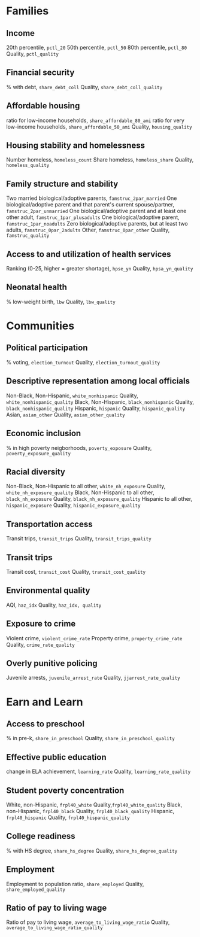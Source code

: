 # Families

## Income
20th percentile, `pctl_20`
50th percentile, `pctl_50`
80th percentile, `pctl_80`
Quality, `pctl_quality`

## Financial security
% with debt, `share_debt_coll`
Quality, `share_debt_coll_quality`

## Affordable housing
ratio for low-income households, `share_affordable_80_ami`
ratio for very low-income households, `share_affordable_50_ami`
Quality, `housing_quality`

## Housing stability and homelessness
Number homeless, `homeless_count`
Share homeless, `homeless_share`
Quality, `homeless_quality`

## Family structure and stability
Two married biological/adoptive parents, `famstruc_2par_married`
One biological/adoptive parent and that parent's current spouse/partner, `famstruc_2par_unmarried`
One biological/adoptive parent and at least one other adult, `famstruc_1par_plusadults`
One biological/adoptive parent, `famstruc_1par_noadults`
Zero biological/adoptive parents, but at least two adults, `famstruc_0par_2adults`
Other, `famstruc_0par_other`
Quality, `famstruc_quality`

## Access to and utilization of health services
Ranking (0-25, higher = greater shortage), `hpse_yn`
Quality, `hpsa_yn_quality`

## Neonatal health
% low-weight birth, `lbw`
Quality, `lbw_quality`

# Communities

## Political participation
% voting, `election_turnout`
Quality, `election_turnout_quality`

## Descriptive representation among local officials
Non-Black, Non-Hispanic, `white_nonhispanic`
Quality, `white_nonhispanic_quality`
Black, Non-Hispanic, `black_nonhispanic`
Quality, `black_nonhispanic_quality`
Hispanic, `hispanic`
Quality, `hispanic_quality`
Asian, `asian_other`
Quality, `asian_other_quality`

## Economic inclusion
% in high poverty neigborhoods, `poverty_exposure`
Quality, `poverty_exposure_quality`

## Racial diversity
Non-Black, Non-Hispanic to all other, `white_nh_exposure`
Quality, `white_nh_exposure_quality`
Black, Non-Hispanic to all other, `black_nh_exposure`
Quality, `black_nh_exposure_quality`
Hispanic to all other, `hispanic_exposure`
Quality, `hispanic_exposure_quality`

## Transportation access
Transit trips, `transit_trips`
Quality, `transit_trips_quality`

## Transit trips
Transit cost, `transit_cost`
Quality, `transit_cost_quality`

## Environmental quality
AQI, `haz_idx`
Quality, `haz_idx, quality`

## Exposure to crime
Violent crime, `violent_crime_rate`
Property crime, `property_crime_rate`
Quality, `crime_rate_quality`

## Overly punitive policing
Juvenile arrests, `juvenile_arrest_rate`
Quality, `jjarrest_rate_quality`

# Earn and Learn

## Access to preschool
% in pre-k, `share_in_preschool`
Quality, `share_in_preschool_quality`

## Effective public education
change in ELA achievement, `learning_rate`
Quality, `learning_rate_quality `

## Student poverty concentration
White, non-Hispanic, `frpl40_white`
Quality,`frpl40_white_quality`
Black, non-Hispanic, `frpl40_black`
Quality, `frpl40_black_quality`
Hispanic, `frpl40_hispanic`
Quality, `frpl40_hispanic_quality`

## College readiness
% with HS degree, `share_hs_degree`
Quality, `share_hs_degree_quality`

## Employment
Employment to population ratio, `share_employed`
Quality, `share_employed_quality`

## Ratio of pay to living wage
Ratio of pay to living wage, `average_to_living_wage_ratio`
Quality, `average_to_living_wage_ratio_quality`
